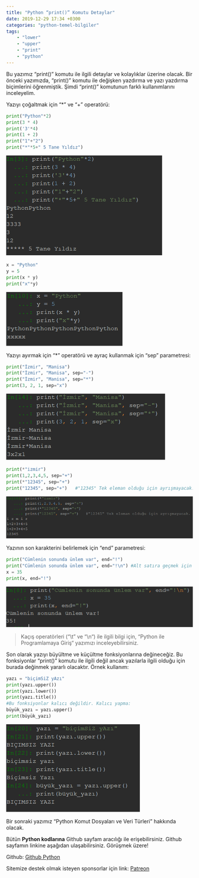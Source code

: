 ```yaml
---
title: "Python “print()” Komutu Detaylar"
date: 2019-12-29 17:34 +0300
categories: "python-temel-bilgiler"
tags:  
    - "lower"
    - "upper"
    - "print"
    - "python"
---
```


Bu yazımız “print()” komutu ile ilgili detaylar ve kolaylıklar üzerine olacak. Bir önceki yazımızda, “print()” komutu ile değişken yazdırma ve yazı yazdırma biçimlerini öğrenmiştik. Şimdi “print()” komutunun farklı kullanımlarını inceleyelim.

Yazıyı çoğaltmak için “*” ve “+” operatörü:

```python
print("Python"*2)
print(3 * 4)
print('3'*4)
print(1 + 2)
print("1"+"2")
print("*"*5+" 5 Tane Yıldız")
```

![](/assets/img/python/python13.png)

```python
x = "Python"
y = 5
print(x * y)
print("x"*y)
```

![](/assets/img/python/python14.png)

Yazıyı ayırmak için “*” operatörü ve ayraç kullanmak için “sep” parametresi:

```python
print("İzmir", "Manisa")
print("İzmir", "Manisa", sep="-")
print("İzmir", "Manisa", sep="*")
print(3, 2, 1, sep="x")
```

![](/assets/img/python/python15.png)

```python
print(*"izmir")
print(1,2,3,4,5, sep="+")
print(*"12345", sep="+")
print("12345", sep="+")   #"12345" Tek eleman olduğu için ayrışmayacak.
```

![](/assets/img/python/python16.png)

Yazının son karakterini belirlemek için “end” parametresi:

```python
print("Cümlenin sonunda ünlem var", end="!")
print("Cümlenin sonunda ünlem var", end="!\n") #Alt satıra geçmek için unutmayalım.
x = 35
print(x, end="!")
```

![](/assets/img/python/python17.png)

> Kaçış operatörleri (“\t” ve “\n“) ile ilgili bilgi için, “Python ile Programlamaya Giriş“ yazımızı inceleyebilirsiniz.

Son olarak yazıyı büyültme ve küçültme fonksiyonlarına değineceğiz. Bu fonksiyonlar “print()” komutu ile ilgili değil ancak yazılarla ilgili olduğu için burada değinmek yararlı olacaktır. Örnek kullanım:

```python
yazı = "biçimSiZ yAzı" 
print(yazı.upper())
print(yazı.lower())
print(yazı.title())
#Bu fonksiyonlar kalıcı değildir. Kalıcı yapma:
büyük_yazı = yazı.upper()
print(büyük_yazı)
```

![](/assets/img/python/python18.png)

Bir sonraki yazımız “Python Komut Dosyaları ve Veri Türleri” hakkında olacak.

Bütün **Python kodlarına** Github sayfam aracılığı ile erişebilirsiniz. Github sayfamın linkine aşağıdan ulaşabilirsiniz. Görüşmek üzere!

Github: [Github Python](https://github.com/TunahanBilgic/kodlamaogreniyorum/tree/main/python)

Sitemize destek olmak isteyen sponsorlar için link: [Patreon](https://patreon.com/tunahanbilgic)
